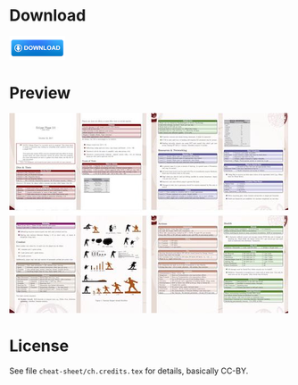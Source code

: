 
# Download

[![Download](/gfx/download.jpg)](https://github.com/ralfbiedert/eclipse-phase-2-tools/releases/download/v2017-10-22/ep2-cheat-sheet-2017-10-22.pdf)

# Preview

![Preview](/gfx/preview-cheat-sheet-r1.jpg)


# License

See file `cheat-sheet/ch.credits.tex` for details,  basically CC-BY.
